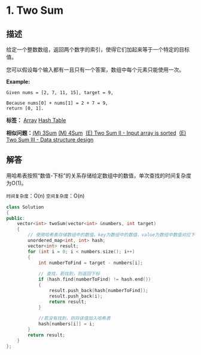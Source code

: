 # 1. Two Sum

## 描述

给定一个整数数组，返回两个数字的索引，使得它们加起来等于一个特定的目标值。

您可以假设每个输入都有一且只有一个答案，数组中每个元素只能使用一次。

**Example:**

```
Given nums = [2, 7, 11, 15], target = 9,

Because nums[0] + nums[1] = 2 + 7 = 9,
return [0, 1].
```

**标签：** [Array](https://leetcode.com/tag/array/)    [Hash Table](https://leetcode.com/tag/hash-table/)

**相似问题：**[(M) 3Sum](https://leetcode.com/problems/3sum/)    [(M) 4Sum](https://leetcode.com/problems/4sum/)    [(E) Two Sum II - Input array is sorted](https://leetcode.com/problems/two-sum-ii-input-array-is-sorted/)    [(E) Two Sum III - Data structure design](https://leetcode.com/problems/two-sum-iii-data-structure-design/)

## 解答

用哈希表按照“数值-下标”的关系存储给定数组中的数值，单次查找的时间复杂度为O(1)。

`时间复杂度`：O(n) 
`空间复杂度`：O(n)

```C++
class Solution 
{
public:
    vector<int> twoSum(vector<int> &numbers, int target)
    {
        // 使用哈希表存储数组中的数值，key为数组中的数值，value为数组中数值对应下标 
    	unordered_map<int, int> hash;
    	vector<int> result;
    	for (int i = 0; i < numbers.size(); i++) 
    	{
    		int numberToFind = target - numbers[i];
    
            // 查找，若找到，则返回下标
    		if (hash.find(numberToFind) != hash.end()) 
    		{
    			result.push_back(hash[numberToFind]);
    			result.push_back(i);			
    			return result;
    		}
    
            //若没有找到，则将该值加入哈希表
    		hash[numbers[i]] = i;
    	}
    	return result;
    }
};
```

